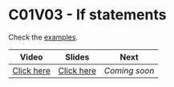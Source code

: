 # C01V03 - If statements

Check the [examples](./examples.py).


| Video                                      | Slides                                                                                                             | Next          |
|--------------------------------------------|--------------------------------------------------------------------------------------------------------------------|---------------|
| [Click here](https://youtu.be/3w7r33eagKc) | [Click here](https://docs.google.com/presentation/d/17wObxImPrXhWvaVmp-FeFDXBAylpCuhiJErpVB-y7Io/edit?usp=sharing) | *Coming soon* |
